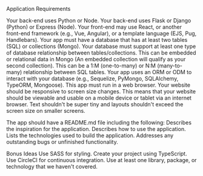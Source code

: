Application Requirements

Your back-end uses Python or Node.
Your back-end uses Flask or Django (Python) or Express (Node).
Your front-end may use React, or another front-end framework (e.g., Vue, Angular), or a template language (EJS, Pug, Handlebars).
Your app must have a database that has at least two tables (SQL) or collections (Mongo).
Your database must support at least one type of database relationship between tables/collections.
This can be embedded or relational data in Mongo (An embedded collection will qualify as your second collection).
This can be a 1:M (one-to-many) or N:M (many-to-many) relationship between SQL tables.
Your app uses an ORM or ODM to interact with your database (e.g., Sequelize, PyMongo, SQLAlchemy, TypeORM, Mongoose).
This app must run in a web browser.
Your website should be responsive to screen size changes.
This means that your website should be viewable and usable on a mobile device or tablet via an internet browser. Text shouldn't be super tiny and layouts shouldn't exceed the screen size on smaller screens.

The app should have a README.md file including the following:
Describes the inspiration for the application.
Describes how to use the application.
Lists the technologies used to build the application.
Addresses any outstanding bugs or unfinished functionality.

Bonus Ideas
Use SASS for styling.
Create your project using TypeScript.
Use CircleCI for continuous integration.
Use at least one library, package, or technology that we haven't covered.